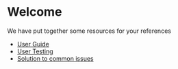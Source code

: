 # Welcome
We have put together some resources for your references

* [User Guide](./guide)
* [User Testing](https://forms.gle/QoBGfzZ4kadBXx5Q8)
* [Solution to common issues](./common-issues)
